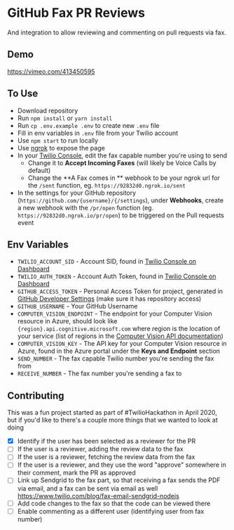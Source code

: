 # GitHub Fax PR Reviews
And integration to allow reviewing and commenting on pull requests via fax.

## Demo
<https://vimeo.com/413450595>

## To Use
- Download repository
- Run `npm install` or `yarn install`
- Run `cp .env.example .env` to create new `.env` file
- Fill in env variables in `.env` file from your Twilio account
- Use `npm start` to run locally
- Use [ngrok](https://ngrok.com) to expose the page
- In your [Twilio Console](https://www.twilio.com/console/phone-numbers), edit the fax capable number you're using to send
  - Change it to **Accept Incoming Faxes** (will likely be Voice Calls by default)
  - Change the **A Fax comes in ** webhook to be your ngrok url for the `/sent` function, eg. `https://92832d0.ngrok.io/sent`
- In the settings for your GitHub repository (`https://github.com/{username}/{/settings`), under **Webhooks**, create a new webhook with the `/pr/open` function (eg. `https://92832d0.ngrok.io/pr/open`) to be triggered on the Pull requests event


## Env Variables
- `TWILIO_ACCOUNT_SID` - Account SID, found in [Twilio Console on Dashboard](https://www.twilio.com/console)
- `TWILIO_AUTH_TOKEN` - Account Auth Token, found in [Twilio Console on Dashboard](https://www.twilio.com/console)
- `GITHUB_ACCESS_TOKEN` - Personal Access Token for project, generated in [GitHub Developer Settings](https://github.com/settings/tokens) (make sure it has repository access)
- `GITHUB_USERNAME` - Your GitHub Username
- `COMPUTER_VISION_ENDPOINT` - The endpoint for your Computer Vision resource in Azure, should look like `{region}.api.cognitive.microsoft.com` where region is the location of your service (list of regions in the [Computer Vision API documentation](https://westus.dev.cognitive.microsoft.com/docs/services/5cd27ec07268f6c679a3e641/operations/2afb498089f74080d7e196fc))
- `COMPUTER_VISION_KEY` - The API key for your Computer Vision resource in Azure, found in the Azure portal under the **Keys and Endpoint** section
- `SEND_NUMBER` - The fax capable Twilio number you're sending the fax from
- `RECEIVE_NUMBER` - The fax number you're sending a fax to

## Contributing
This was a fun project started as part of #TwilioHackathon in April 2020, but if you'd like to there's a couple more things that we wanted to look at doing

- [x] Identify if the user has been selected as a reviewer for the PR
- [ ] If the user is a reviewer, adding the review data to the fax
- [ ] If the user is a reviewer, fetching the review data from the fax
- [ ] If the user is a reviewer, and they use the word "approve" somewhere in their comment, mark the PR as approved
- [ ] Link up Sendgrid to the fax part, so that receiving a fax sends the PDF via email, and a fax can be sent via email as well <https://www.twilio.com/blog/fax-email-sendgrid-nodejs>
- [ ] Add code changes to the fax so that the code can be viewed there
- [ ] Enable commenting as a different user (identifying user from fax number)
